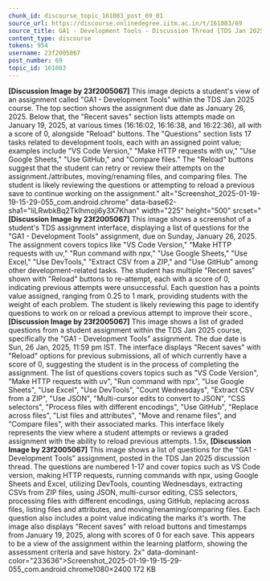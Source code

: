 ```yaml
---
chunk_id: discourse_topic_161083_post_69_01
source_url: https://discourse.onlinedegree.iitm.ac.in/t/161083/69
source_title: GA1 - Development Tools - Discussion Thread [TDS Jan 2025]
content_type: discourse
tokens: 954
username: 23f2005067
post_number: 69
topic_id: 161083
---
```


**[Discussion Image by 23f2005067]** This image depicts a student's view of an assignment called "GA1 - Development Tools" within the TDS Jan 2025 course. The top section shows the assignment due date as January 26, 2025. Below that, the "Recent saves" section lists attempts made on January 19, 2025, at various times (16:16:02, 16:16:38, and 16:22:36), all with a score of 0, alongside "Reload" buttons. The "Questions" section lists 17 tasks related to development tools, each with an assigned point value; examples include "VS Code Version," "Make HTTP requests with uv," "Use Google Sheets," "Use GitHub," and "Compare files." The "Reload" buttons suggest that the student can retry or review their attempts on the assignment./attributes, moving/renaming files, and comparing files. The student is likely reviewing the questions or attempting to reload a previous save to continue working on the assignment." alt="Screenshot_2025-01-19-19-15-29-055_com.android.chrome" data-base62-sha1="liLRwbkBq2TkIhmoji6y3X7Khan" width="225" height="500" srcset="**[Discussion Image by 23f2005067]** This image shows a screenshot of a student's TDS assignment interface, displaying a list of questions for the "GA1 - Development Tools" assignment, due on Sunday, January 26, 2025. The assignment covers topics like "VS Code Version," "Make HTTP requests with uv," "Run command with npx," "Use Google Sheets," "Use Excel," "Use DevTools," "Extract CSV from a ZIP," and "Use GitHub" among other development-related tasks. The student has multiple "Recent saves" shown with "Reload" buttons to re-attempt, each with a score of 0, indicating previous attempts were unsuccessful. Each question has a points value assigned, ranging from 0.25 to 1 mark, providing students with the weight of each problem. The student is likely reviewing this page to identify questions to work on or reload a previous attempt to improve their score., **[Discussion Image by 23f2005067]** This image shows a list of graded questions from a student assignment within the TDS Jan 2025 course, specifically the "GA1 - Development Tools" assignment. The due date is Sun, 26 Jan, 2025, 11:59 pm IST. The interface displays "Recent saves" with "Reload" options for previous submissions, all of which currently have a score of 0, suggesting the student is in the process of completing the assignment. The list of questions covers topics such as "VS Code Version", "Make HTTP requests with uv", "Run command with npx", "Use Google Sheets", "Use Excel", "Use DevTools", "Count Wednesdays", "Extract CSV from a ZIP", "Use JSON", "Multi-cursor edits to convert to JSON", "CSS selectors", "Process files with different encodings", "Use GitHub", "Replace across files", "List files and attributes", "Move and rename files", and "Compare files", with their associated marks. This interface likely represents the view where a student attempts or reviews a graded assignment with the ability to reload previous attempts. 1.5x, **[Discussion Image by 23f2005067]** This image shows a list of questions for the "GA1 - Development Tools" assignment, posted in the TDS Jan 2025 discussion thread. The questions are numbered 1-17 and cover topics such as VS Code version, making HTTP requests, running commands with npx, using Google Sheets and Excel, utilizing DevTools, counting Wednesdays, extracting CSVs from ZIP files, using JSON, multi-cursor editing, CSS selectors, processing files with different encodings, using GitHub, replacing across files, listing files and attributes, and moving/renaming/comparing files. Each question also includes a point value indicating the marks it's worth. The image also displays "Recent saves" with reload buttons and timestamps from January 19, 2025, along with scores of 0 for each save. This appears to be a view of the assignment within the learning platform, showing the assessment criteria and save history. 2x" data-dominant-color="233636">Screenshot_2025-01-19-19-15-29-055_com.android.chrome1080×2400 172 KB
